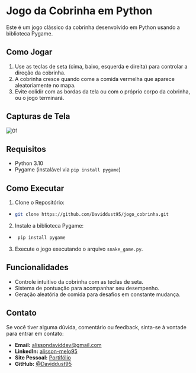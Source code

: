 
# Jogo da Cobrinha em Python

Este é um jogo clássico da cobrinha desenvolvido em Python usando a biblioteca Pygame.

## Como Jogar

1. Use as teclas de seta (cima, baixo, esquerda e direita) para controlar a direção da cobrinha.
2. A cobrinha cresce quando come a comida vermelha que aparece aleatoriamente no mapa.
3. Evite colidir com as bordas da tela ou com o próprio corpo da cobrinha, ou o jogo terminará.

## Capturas de Tela

![01](https://github.com/Daviddust95/jogo_cobrinha/assets/124353154/cdc08b5b-a1d7-4647-8e7f-8a689c907201)


## Requisitos

- Python 3.10
- Pygame (instalável via `pip install pygame`)

## Como Executar

1. Clone o Repositório:
- ```bash
  git clone https://github.com/Daviddust95/jogo_cobrinha.git
2. Instale a biblioteca Pygame:
 - ```bash
    pip install pygame
3. Execute o jogo executando o arquivo `snake_game.py`.

## Funcionalidades

- Controle intuitivo da cobrinha com as teclas de seta.
- Sistema de pontuação para acompanhar seu desempenho.
- Geração aleatória de comida para desafios em constante mudança.

## Contato
Se você tiver alguma dúvida, comentário ou feedback, sinta-se à vontade para entrar em contato:

- **Email:** alissondaviddev@gmail.com
- **LinkedIn:** [alisson-melo95](https://www.linkedin.com/in/alisson-melo95/) 
- **Site Pessoal:** [Portifólio](https://alissondev.tech)
- **GitHub:** [@Daviddust95](https://github.com/Daviddust95)
